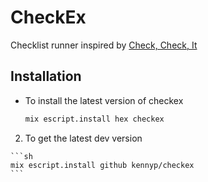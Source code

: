 # CheckEx

Checklist runner inspired by [Check, Check, It](https://github.com/csquared/checkcheckit)

## Installation

  - To install the latest version of checkex

    ```sh
    mix escript.install hex checkex
    ```

  2. To get the latest dev version

    ```sh
    mix escript.install github kennyp/checkex
    ```

